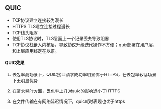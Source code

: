 ## QUIC

- TCP协议建立连接较为漫长
- HTTPS TLS建立连接过程漫长
- TCP线头阻塞
- 使用TLS协议时，TLS层面上一个记录丢失导致阻塞
- TCP协议栈嵌入内核层，导致协议升级迭代操作不方便；quic部署在用户层，和上层应用绑定在以前。

#### QUIC效果

1. 丢包率高场景下，QUIC接口请求成功率明显优于HTTPS，在丢包率较低场景下无明显优势

2. 在请求耗时方面，丢包率上升对quic的影响远小于HTTPS

3. 在文件传输在有网络延迟情况下，quic耗时表现也优于https

   
